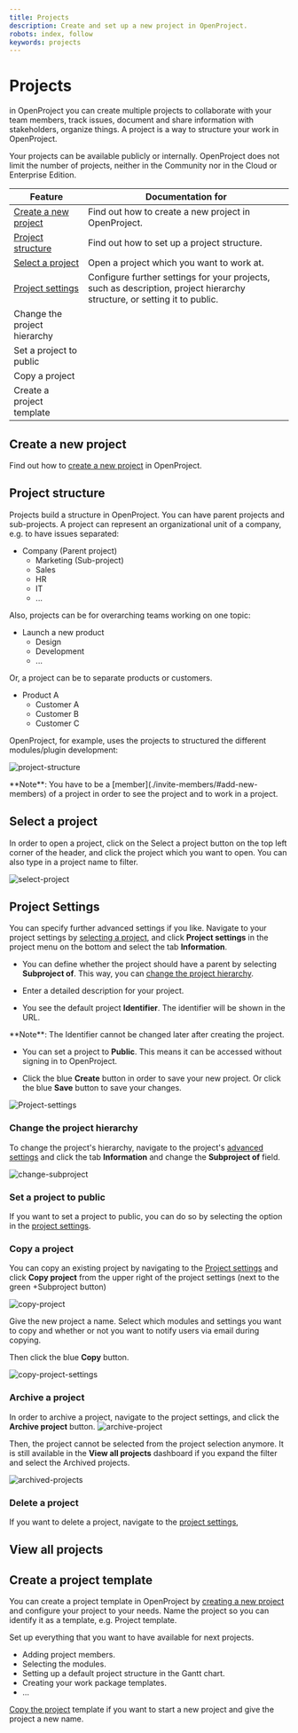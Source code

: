 ```yaml
---
title: Projects
description: Create and set up a new project in OpenProject. 
robots: index, follow
keywords: projects
---
```


# Projects

in OpenProject you can create multiple projects to collaborate with your team members, track issues, document and share information with stakeholders, organize things. A project is a way to structure your work in OpenProject.

Your projects can be available publicly or internally. OpenProject does not limit the number of projects, neither in the Community nor in the Cloud or Enterprise Edition.

| Feature                                                   | Documentation for                                            |
| --------------------------------------------------------- | ------------------------------------------------------------ |
| [Create a new project](./getting-started/#create-project) | Find out how to create a new project in OpenProject.         |
| [Project structure](#project-structure)                   | Find out how to set up a project structure.                  |
| [Select a project](#select-a-project)                     | Open a project which you want to work at.                    |
| [Project settings](#project-settings)                     | Configure further settings for your projects, such as description, project hierarchy structure, or setting it to public. |
| Change the project hierarchy                              |                                                              |
| Set a project to public                                   |                                                              |
| Copy a project                                            |                                                              |
| Create a project template                                 |                                                              |

## Create a new project

Find out how to [create a new project](./getting-started/#create-project) in OpenProject.

## Project structure

Projects build a structure in OpenProject. You can have parent projects and sub-projects. A project can represent an organizational unit of a company, e.g. to have issues separated:

* Company (Parent project)
  * Marketing (Sub-project)
  * Sales
  * HR
  * IT
  * ...

Also, projects can be for overarching teams working on one topic:

* Launch a new product
  * Design
  * Development
  * ...

Or, a project can be to separate products or customers.

* Product A
  * Customer A
  * Customer B
  * Customer C


OpenProject, for example, uses the projects to structured the different modules/plugin development:

![project-structure](../getting-started/1566214944644.png)

<div class="notice">
**Note**: You have to be a [member](./invite-members/#add-new-members) of a project in order to see the project and to work in a project.

</div>

## Select a project

In order to open a project, click on the Select a project button on the top left corner of the header, and click the project which you want to open. You can also type in a project name to filter.

![select-project](../getting-started/1566216783549.png)

## Project Settings

You can specify further advanced settings if you like. Navigate to your project settings by [selecting a project](#select-a-project), and click **Project settings** in the project menu on the bottom and select the tab **Information**.

- You can define whether the project should have a parent by selecting **Subproject of**. This way, you can [change the project hierarchy](change-the-project-hierarchy).

- Enter a detailed description for your project.

- You see the default project **Identifier**. The identifier will be shown in the URL. 

<div class="notice">
**Note**: The Identifier cannot be changed later after creating the project.

</div>

- You can set a project to **Public**. This means it can be accessed without signing in to OpenProject.

- Click the blue **Create** button in order to save your new project. Or click the blue **Save** button to save your changes.

![Project-settings](../getting-started/1566216639296.png)

### Change the project hierarchy

To change the project's hierarchy, navigate to the project's [advanced settings](#project-settings) and click the tab **Information** and change the **Subproject of** field.

![change-subproject](../getting-started/1566217261607.png)



### Set a project to public

If you want to set a project to public, you can do so by selecting the option in the [project settings](#project-settings).


### Copy a project

You can copy an existing project by navigating to the [Project settings](#project-settings) and click **Copy project** from the upper right of the project settings (next to the green +Subproject button)

![copy-project](../getting-started/1566218515422.png)

Give the new project a name. Select which modules and settings you want to copy and whether or not you want to notify users via email during copying. 

Then click the blue **Copy** button.

![copy-project-settings](../getting-started/1566218442642.png)

### Archive a project

In order to archive a project, navigate to the project settings, and click the **Archive project** button. ![archive-project](../getting-started/1566218906617.png)

Then, the project cannot be selected from the project selection anymore. It is still available in the **View all projects** dashboard if you expand the filter and select the Archived projects.

![archived-projects](../getting-started/1566219072615.png)

### Delete a project

If you want to delete a project, navigate to the [project settings](#project-settings),

## View all projects



## Create a project template

You can create a project template in OpenProject by [creating a new project](./getting-started/#create-a-project) and configure your project to your needs. Name the project so you can identify it as a template, e.g. Project template.

Set up everything that you want to have available for next projects.

- Adding project members.
- Selecting the modules.
- Setting up a default project structure in the Gantt chart.
- Creating your work package templates.
- ...

[Copy the project](#copy-a-project) template if you want to start a new project and give the project a new name.